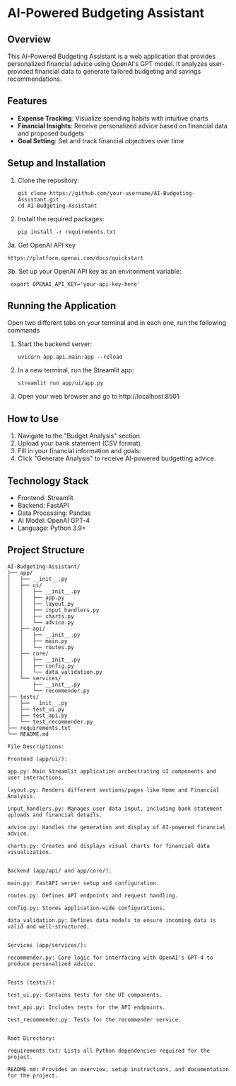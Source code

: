 # AI-Powered Budgeting Assistant

## Overview
This AI-Powered Budgeting Assistant is a web application that provides personalized financial advice using OpenAI's GPT model. It analyzes user-provided financial data to generate tailored budgeting and savings recommendations.

## Features
- **Expense Tracking**: Visualize spending habits with intuitive charts
- **Financial Insights**: Receive personalized advice based on financial data and proposed budgets
- **Goal Setting**: Set and track financial objectives over time


## Setup and Installation

1. Clone the repository:
   ```
   git clone https://github.com/your-username/AI-Budgeting-Assistant.git
   cd AI-Budgeting-Assistant
   ```

2. Install the required packages:
   ```
   pip install -r requirements.txt
   ```
   
3a. Get OpenAI API key 
```
https://platform.openai.com/docs/quickstart
```

3b. Set up your OpenAI API key as an environment variable:
```
 export OPENAI_API_KEY='your-api-key-here'
```

## Running the Application
Open two different tabs on your terminal and in each one, run the following commands
1. Start the backend server:
   ```
   uvicorn app.api.main:app --reload
   ```

2. In a new terminal, run the Streamlit app:
   ```
   streamlit run app/ui/app.py
   ```

3. Open your web browser and go to http://localhost:8501

## How to Use

1. Navigate to the "Budget Analysis" section.
2. Upload your bank statement (CSV format).
3. Fill in your financial information and goals.
4. Click "Generate Analysis" to receive AI-powered budgetting advice.


## Technology Stack
- Frontend: Streamlit
- Backend: FastAPI
- Data Processing: Pandas   
- AI Model: OpenAI GPT-4
- Language: Python 3.9+


## Project Structure

```
AI-Budgeting-Assistant/
├── app/
│   ├── __init__.py
│   ├── ui/
│   │   ├── __init__.py
│   │   ├── app.py
│   │   ├── layout.py
│   │   ├── input_handlers.py
│   │   ├── charts.py
│   │   └── advice.py
│   ├── api/
│   │   ├── __init__.py
│   │   ├── main.py
│   │   └── routes.py
│   ├── core/
│   │   ├── __init__.py
│   │   ├── config.py
│   │   └── data_validation.py
│   └── services/
│       ├── __init__.py
│       └── recommender.py
├── tests/
│   ├── __init__.py
│   ├── test_ui.py
│   ├── test_api.py
│   └── test_recommender.py
├── requirements.txt
└── README.md
```

```
File Descriptions: 

Frontend (app/ui/):

app.py: Main Streamlit application orchestrating UI components and user interactions.

layout.py: Renders different sections/pages like Home and Financial Analysis.

input_handlers.py: Manages user data input, including bank statement uploads and financial details.

advice.py: Handles the generation and display of AI-powered financial advice.

charts.py: Creates and displays visual charts for financial data visualization.


Backend (app/api/ and app/core/):

main.py: FastAPI server setup and configuration.

routes.py: Defines API endpoints and request handling.

config.py: Stores application-wide configurations.

data_validation.py: Defines data models to ensure incoming data is valid and well-structured.


Services (app/services/):

recommender.py: Core logic for interfacing with OpenAI's GPT-4 to produce personalized advice.


Tests (tests/):

test_ui.py: Contains tests for the UI components.

test_api.py: Includes tests for the API endpoints.

test_recommender.py: Tests for the recommender service.


Root Directory:

requirements.txt: Lists all Python dependencies required for the project.

README.md: Provides an overview, setup instructions, and documentation for the project.

```
